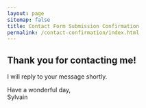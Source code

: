 ```yaml
---
layout: page
sitemap: false
title: Contact Form Submission Confirmation
permalink: /contact-confirmation/index.html
---
```

## Thank you for contacting me!

I will reply to your message shortly.


Have a wonderful day,  
Sylvain  
  
  